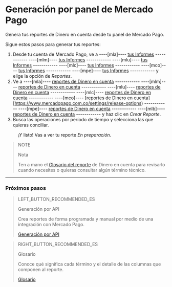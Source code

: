 
# Generación por panel de Mercado Pago

Genera tus reportes de Dinero en cuenta desde tu panel de Mercado Pago.


Sigue estos pasos para generar tus reportes:

1. Desde tu cuenta de Mercado Pago, ve a ----[mla]---- [tus Informes](https://www.mercadopago.com.ar/balance/reports) ------------ ----[mlm]---- [tus Informes](https://www.mercadopago.com.mlm/balance/reports) ------------ ----[mlu]---- [tus Informes](https://www.mercadopago.com.uy/balance/reports) ------------ ----[mlc]---- [tus Informes](https://www.mercadopago.com.cl/balance/reports) ------------ ----[mco]---- [tus Informes](https://www.mercadopago.com.co/balance/reports) ------------ ----[mpe]---- [tus Informes](https://www.mercadopago.com.pe/balance/reports) ------------ y elige la opción de *Reportes*.
1. Ve a ----[mla]---- [reportes de Dinero en cuenta](https://www.mercadopago.com.ar/settings/release-options) ------------ ----[mlm]---- [reportes de Dinero en cuenta](https://www.mercadopago.com.mlm/settings/release-options) ------------ ----[mlu]---- [reportes de Dinero en cuenta](https://www.mercadopago.com.uy/settings/release-options) ------------ ----[mlc]---- [reportes de Dinero en cuenta](https://www.mercadopago.com.cl/settings/release-options) ------------ ----[mco]---- [reportes de Dinero en cuenta][https://www.mercadopago.com.co/settings/release-options) ------------ ----[mpe]---- [reportes de Dinero en cuenta](https://www.mercadopago.com.pe/settings/release-options) ------------ ----[mlb]---- [reportes de Dinero en cuenta](https://www.mercadopago.com.br/settings/release-options) ------------ y haz clic en *Crear Reporte*.
1. Busca las operaciones por período de tiempo y selecciona las que quieras conciliar.

<span style="margin-left:40px">¡Y listo! Vas a ver tu reporte *En preparación*.</span>


> NOTE
>
> Nota
>
> Ten a mano el [Glosario del reporte](https://www.mercadopago.com.ar/developers/es/guides/reports/account-money/glossary) de Dinero en cuenta para revisarlo cuando necesites o quieras consultar algún término técnico.

<hr/>

### Próximos pasos

> LEFT_BUTTON_RECOMMENDED_ES
>
> Generación por API
>
> Crea reportes de forma programada y manual por medio de una integración con Mercado Pago.
>
> [Generación por API](https://www.mercadopago.com.ar/developers/es/guides/reports/account-money/api)

> RIGHT_BUTTON_RECOMMENDED_ES
>
> Glosario
>
> Conoce qué significa cada término y el detalle de las columnas que componen al reporte.
>
> [Glosario](https://www.mercadopago.com.ar/developers/es/guides/reports/account-money/glossary)
